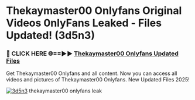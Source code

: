# Thekaymaster00 Onlyfans Original Videos 0nlyFans Leaked - Files Updated! (3d5n3)

<h3>🔴 CLICK HERE 🌐==►► <a href="https://tinyurl.com/2jnfzry5" rel="nofollow">Thekaymaster00 Onlyfans Updated Files</a></h3>

Get Thekaymaster00 Onlyfans and all content. Now you can access all videos and pictures of Thekaymaster00 Onlyfans. New Updated Files 2025!

[![3d5n3](https://i.imgur.com/GyGTBgg.gif)](https://tinyurl.com/2jnfzry5)
thekaymaster00 onlyfans leak